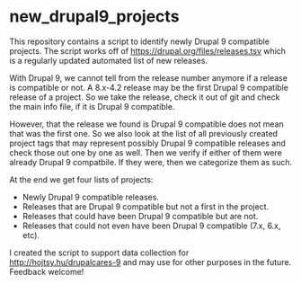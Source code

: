 # new_drupal9_projects

This repository contains a script to identify newly Drupal 9 compatible projects. The script works off of 
https://drupal.org/files/releases.tsv which is a regularly updated automated list of new releases.

With Drupal 9, we cannot tell from the release number anymore if a release is compatible or
not. A 8.x-4.2 release may be the first Drupal 9 compatible release of a project. So we take
the release, check it out of git and check the main info file, if it is Drupal 9 compatible.

However, that the release we found is Drupal 9 compatible does not mean that was the first one.
So we also look at the list of all previously created project tags that may represent possibly
Drupal 9 compatible releases and check those out one by one as well. Then we verify if either
of them were already Drupal 9 compatbile. If they were, then we categorize them as such.

At the end we get four lists of projects:

- Newly Drupal 9 compatible releases.
- Releases that are Drupal 9 compatible but not a first in the project.
- Releases that could have been Drupal 9 compatible but are not.
- Releases that could not even have been Drupal 9 compatible (7.x, 6.x, etc).

I created the script to support data collection for http://hojtsy.hu/drupalcares-9 and may
use for other purposes in the future. Feedback welcome!

